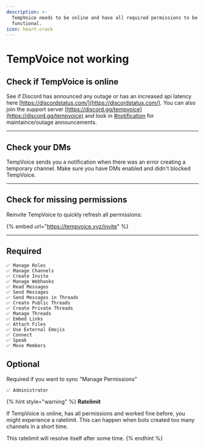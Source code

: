 ```yaml
---
description: >-
  TempVoice needs to be online and have all required permissions to be
  functional.
icon: heart-crack
---
```


# TempVoice not working

## Check if TempVoice is online <a href="#check-the-status-page-and-may-be-patient" id="check-the-status-page-and-may-be-patient"></a>

See if Discord has announced any outage or has an increased api latency here [https://discordstatus.com/](https://discordstatus.com/). You can also join the support server [https://discord.gg/tempvoice](https://discord.gg/tempvoice) and look in [#notification](https://discordapp.com/channels/904322845646135317/916444589622177902) for maintaince/outage announcements.

***

## Check your DMs <a href="#turn-on-your-dms-and-do-not-block-tempvoice" id="turn-on-your-dms-and-do-not-block-tempvoice"></a>

TempVoice sends you a notification when there was an error creating a temporary channel. Make sure you have DMs enabled and didn't blocked TempVoice.

***

## Check for missing permissions <a href="#check-permissions" id="check-permissions"></a>

Reinvite TempVoice to quickly refresh all permissions:

{% embed url="https://tempvoice.xyz/invite" %}

***

## Required

```
✅ Manage Roles
✅ Manage Channels
✅ Create Invite
✅ Manage Webhooks
✅ Read Messages
✅ Send Messages
✅ Send Messages in Threads
✅ Create Public Threads
✅ Create Private Threads
✅ Manage Threads
✅ Embed Links
✅ Attach Files
✅ Use External Emojis
✅ Connect
✅ Speak
✅ Move Members
```

## Optional

Required if you want to sync "Manage Permissions"

```
✅ Administrator
```

{% hint style="warning" %}
**Ratelimit**

If TempVoice is online, has all permissions and worked fine before, you might experience a ratelimit. This can happen when bots created too many channels in a short time.

This ratelimit will resolve itself after some time.&#x20;
{% endhint %}
